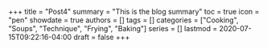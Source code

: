 +++
title = "Post4"
summary = "This is the blog summary"
toc = true
icon = "pen"
showdate = true
authors = []
tags = []
categories = ["Cooking", "Soups", "Technique", "Frying", "Baking"]
series = []
lastmod = 2020-07-15T09:22:16-04:00
draft = false
+++
